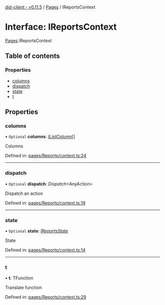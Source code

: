 [did-client - v0.11.5](../README.md) / [Pages](../modules/pages.md) / IReportsContext

# Interface: IReportsContext

[Pages](../modules/pages.md).IReportsContext

## Table of contents

### Properties

- [columns](pages.ireportscontext.md#columns)
- [dispatch](pages.ireportscontext.md#dispatch)
- [state](pages.ireportscontext.md#state)
- [t](pages.ireportscontext.md#t)

## Properties

### columns

• `Optional` **columns**: [*IListColumn*](components.ilistcolumn.md)[]

Columns

Defined in: [pages/Reports/context.ts:24](https://github.com/Puzzlepart/did/blob/dev/client/pages/Reports/context.ts#L24)

___

### dispatch

• `Optional` **dispatch**: *Dispatch*<AnyAction\>

Dispatch an action

Defined in: [pages/Reports/context.ts:19](https://github.com/Puzzlepart/did/blob/dev/client/pages/Reports/context.ts#L19)

___

### state

• `Optional` **state**: [*IReportsState*](pages.ireportsstate.md)

State

Defined in: [pages/Reports/context.ts:14](https://github.com/Puzzlepart/did/blob/dev/client/pages/Reports/context.ts#L14)

___

### t

• **t**: TFunction

Translate function

Defined in: [pages/Reports/context.ts:29](https://github.com/Puzzlepart/did/blob/dev/client/pages/Reports/context.ts#L29)
